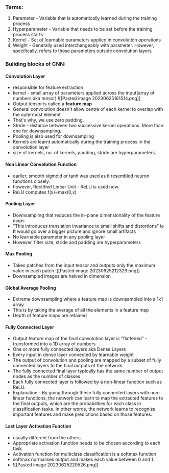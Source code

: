 ### Terms:
1) Parameter - Variable that is automatically learned during the training process
2) Hyperparameter - Variable that needs to be set before the training process starts
3) Kernel - Set of learnable parameters applied in convolution operations
4) Weight - Generally used interchangeably with parameter. However, specifically, refers to those parameters outside convolution layers




### Building blocks of CNN:
#### Convolution Layer
- responsible for feature extraction
- kernel - small array of parameters applied across the input(array of numbers aka tensor)
	![[Pasted image 20230625161514.png]]
- Output tensor is called a **feature map**
- General convolution doesn't allow centre of each kernel to overlap with the outermost element
- That's why, we use zero padding. 
- Stride - distance between two successive kernel operations. More than one for downsampling.
- Pooling is also used for downsampling
- Kernels are learnt automatically during the training process in the convolution layer
- size of kernels, no. of kernels, padding, stride are hyperparameters.


#### Non Linear Convolution Function
- earlier, smooth sigmoid or tanh was used as it resembled neuron functions closely.
- however, Rectified Linear Unit -  ReLU is used now. 
- ReLU computes f(x)=max(0,x)


#### Pooling Layer
- Downsampling that reduces the in-plane dimensionality of the feature maps
- "This introduces translation invariance to small shifts and distortions" ie It would go over a bigger picture and ignore small artifacts
- No learnable parameter in  any pooling layer
- However, filter size, stride and padding are hyperparameters


#### Max Pooling
- Takes patches from the input tensor and outputs only the maximum value in each patch
	   ![[Pasted image 20230625212329.png]]
- Downsampled images are halved in dimension

#### Global Average Pooling 
- Extreme downsampling where a feature map is downsampled into a 1x1 array
- This is by taking the average of all the elements in a feature map
- Depth of feature maps are retained

#### Fully Connected Layer
- Output feature map of the final convolution layer is "flattened" - transformed into a 1D array of numbers
- One or more fully connected layers aka Dense Layers
- Every input in dense layer connected by learnable weight
- The output of convolution and pooling are mapped by a subset of fully connected layers to the final outputs of the network
- The fully  connected final layer typically has the same number of output nodes as the number of classes
- Each fully connected layer is followed by a non-linear function such as ReLU.
- Explanation  - By going through these fully connected layers with non-linear functions, the network can learn to map the extracted features to the final outputs, which are the probabilities for each class in classification tasks. In other words, the network learns to recognize important features and make predictions based on those features.

#### Last Layer Activation Function
- usually different from the others. 
- Appropriate activation function needs to be chosen according to each task
- Activation function for multiclass classification is a softmax function
- softmax normalises output and makes each value between 0 and 1.
- ![[Pasted image 20230625220526.png]]




